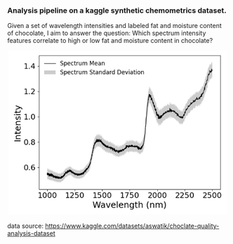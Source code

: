 ### Analysis pipeline on a kaggle synthetic chemometrics dataset.

Given a set of wavelength intensities and labeled fat and moisture content of chocolate, I aim to answer the question:
Which spectrum intensity features correlate to high or low fat and moisture content in chocolate?

<div align="center">
  <img src="outputs/mean_spectrum.png" alt="Wavelength intensities" width="500" />
</div>

data source: https://www.kaggle.com/datasets/aswatik/choclate-quality-analysis-dataset

